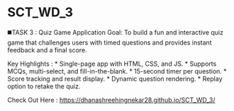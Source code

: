# SCT_WD_3
◼️TASK 3 : Quiz Game Application Goal: To build a fun and interactive quiz game that challenges users with timed questions and provides instant feedback and a final score.

Key Highlights : * Single-page app with HTML, CSS, and JS. 
                 * Supports MCQs, multi-select, and fill-in-the-blank. 
                 * 15-second timer per question. 
                 * Score tracking and result display. 
                 * Dynamic question rendering. 
                 * Replay option to retake the quiz.

Check Out Here :
 https://dhanashreehingnekar28.github.io/SCT_WD_3/
